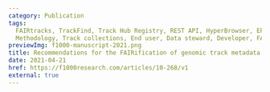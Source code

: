 ```yaml
---
category: Publication
tags:
  FAIRtracks, TrackFind, Track Hub Registry, REST API, HyperBrowser, EPICO, FAIRification,
  Methodology, Track collections, End user, Data steward, Developer, FAIR community
previewImg: f1000-manuscript-2021.png
title: Recommendations for the FAIRification of genomic track metadata
date: 2021-04-21
href: https://f1000research.com/articles/10-268/v1
external: true
---
```

